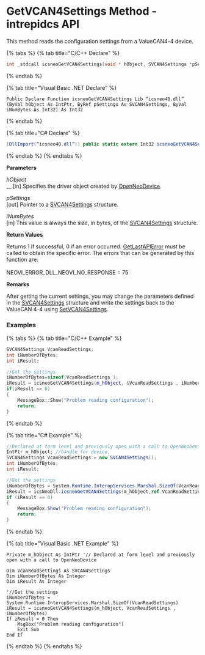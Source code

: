 # GetVCAN4Settings Method - intrepidcs API

This method reads the configuration settings from a ValueCAN4-4 device.

{% tabs %}
{% tab title="C/C++ Declare" %}
```cpp
int _stdcall icsneoGetVCAN4Settings(void * hObject, SVCAN4Settings *pSettings, int iNumBytes);
```
{% endtab %}

{% tab title="Visual Basic .NET Declare" %}
```vbnet
Public Declare Function icsneoGetVCAN4Settings Lib “icsneo40.dll” (ByVal hObject As IntPtr, ByRef pSettings As SVCAN4Settings, ByVal iNumBytes As Int32) As Int32
```
{% endtab %}

{% tab title="C# Declare" %}
```csharp
[DllImport(“icsneo40.dll”)] public static extern Int32 icsneoGetVCAN4Settings(IntPtr hObject, ref SVCAN4Settings pSettings, Int32 iNumBytes);
```
{% endtab %}
{% endtabs %}

**Parameters**

_hObject_\
\_\_ \[in] Specifies the driver object created by [OpenNeoDevice](../../basic-functions-overview-intrepidcs-api/openneodevice-method-intrepidcs-api.md).

_pSettings_\
\[out] Pointer to a [SVCAN4Settings](../../structures-types-and-defines-overview-intrepidcs-api/setting-structures-overview-intrepidcs-api/svcan4settings-structure.md) structure.

_iNumBytes_\
\[in] This value is always the size, in bytes, of the [SVCAN4Settings](../../structures-types-and-defines-overview-intrepidcs-api/setting-structures-overview-intrepidcs-api/svcan4settings-structure.md) structure.

**Return Values**

Returns 1 if successful, 0 if an error occurred. [GetLastAPIError](../../error-functions-overview-intrepidcs-api/getlastapierror-method-intrepidcs-api.md) must be called to obtain the specific error. The errors that can be generated by this function are:\
\
NEOVI\_ERROR\_DLL\_NEOVI\_NO\_RESPONSE = 75

**Remarks**

After getting the current settings, you may change the parameters defined in the [SVCAN4Settings](../../structures-types-and-defines-overview-intrepidcs-api/setting-structures-overview-intrepidcs-api/svcan4settings-structure.md) structure and write the settings back to the ValueCAN 4-4 using [SetVCAN4Settings](setvcan4settings-method-intrepidcs-api.md).

### Examples

{% tabs %}
{% tab title="C/C++ Example" %}
```cpp
SVCAN4Settings VcanReadSettings;
int iNumberOfBytes;
int iResult;

//Get the settings
iNumberOfBytes=sizeof(VcanReadSettings );
iResult = icsneoGetVCAN4Settings(m_hObject, &VcanReadSettings , iNumberOfBytes);
if(iResult == 0)
{
    MessageBox::Show("Problem reading configuration");
    return;
}
```
{% endtab %}

{% tab title="C# Example" %}
```csharp
//Declared at form level and previously open with a call to OpenNeoDevice
IntPtr m_hObject; //handle for device,
SVCAN4Settings VcanReadSettings = new SVCAN4Settings();
int iNumberOfBytes;
int iResult;

//Get the settings
iNumberOfBytes = System.Runtime.InteropServices.Marshal.SizeOf(VcanReadSettings);
iResult = icsNeoDll.icsneoGetVCAN4Settings(m_hObject,ref VcanReadSettings , iNumberOfBytes);
if (iResult == 0)
{
    MessageBox.Show("Problem reading configuration");
    return;
}
```
{% endtab %}

{% tab title="Visual Basic .NET Example" %}
```vbnet
Private m_hObject As IntPtr '// Declared at form level and previously open with a call to OpenNeoDevice

Dim VcanReadSettings As SVCAN4Settings
Dim iNumberOfBytes As Integer
Dim iResult As Integer

'//Get the settings
iNumberOfBytes = System.Runtime.InteropServices.Marshal.SizeOf(VcanReadSettings)
iResult = icsneoGetVCAN4Settings(m_hObject, VcanReadSettings , iNumberOfBytes)
If iResult = 0 Then
    MsgBox("Problem reading configuration")
    Exit Sub
End If
```
{% endtab %}
{% endtabs %}
